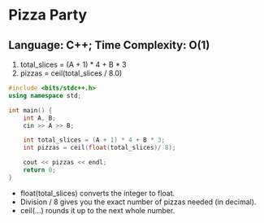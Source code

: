 # Pizza Party
## Language: C++; Time Complexity: O(1)

1. total_slices = (A + 1) * 4 + B * 3
2. pizzas = ceil(total_slices / 8.0)

```cpp
#include <bits/stdc++.h>
using namespace std;

int main() {
    int A, B;
    cin >> A >> B;

    int total_slices = (A + 1) * 4 + B * 3;
    int pizzas = ceil(float(total_slices)/ 8);

    cout << pizzas << endl;
    return 0;
}
```
- float(total_slices) converts the integer to float.
- Division / 8 gives you the exact number of pizzas needed (in decimal).
- ceil(...) rounds it up to the next whole number.
